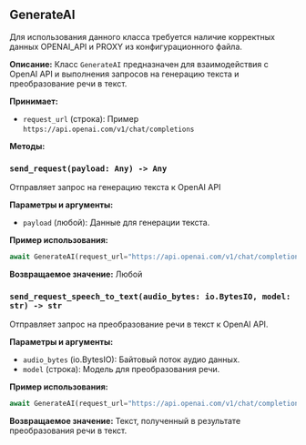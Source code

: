 ## GenerateAI

Для использования данного класса требуется наличие корректных данных OPENAI_API и PROXY из конфигурационного файла.


**Описание:** Класс `GenerateAI` предназначен для взаимодействия с OpenAI API и выполнения запросов на генерацию текста и преобразование речи в текст.

**Принимает:**
- `request_url` (строка): Пример `https://api.openai.com/v1/chat/completions`

**Методы:**
### `send_request(payload: Any) -> Any`
Отправляет запрос на генерацию текста к OpenAI API

**Параметры и аргументы:**
- `payload` (любой): Данные для генерации текста.

**Пример использования:** 
```python
await GenerateAI(request_url="https://api.openai.com/v1/chat/completions").send_request(payload={"prompt": "Hello"})
```
**Возвращаемое значение:** Любой


### `send_request_speech_to_text(audio_bytes: io.BytesIO, model: str) -> str` 
Отправляет запрос на преобразование речи в текст к OpenAI API.

**Параметры и аргументы:** 
- `audio_bytes` (io.BytesIO): Байтовый поток аудио данных.
- `model` (строка): Модель для преобразования речи.

**Пример использования:**
```python
await GenerateAI(request_url="https://api.openai.com/v1/chat/completions").generator.send_request_speech_to_text(audio_bytes=audio_data, model="model")
```
**Возвращаемое значение:** Текст, полученный в результате преобразования речи в текст.

